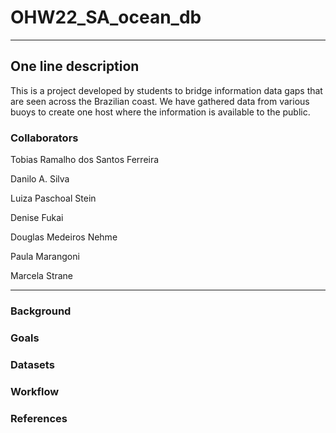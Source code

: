 # OHW22_SA_ocean_db
---
## One line description
This is a project developed by students to bridge information data gaps that are seen across the Brazilian coast. We have gathered data from various buoys to create one host where the information is available to the public.

### Collaborators

Tobias Ramalho dos Santos Ferreira

Danilo A. Silva

Luiza Paschoal Stein

Denise Fukai

Douglas Medeiros Nehme

Paula Marangoni

Marcela Strane

---
### Background

### Goals

### Datasets

### Workflow

### References
